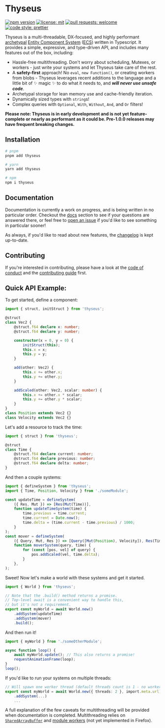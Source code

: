 # Thyseus

[![npm version](https://img.shields.io/npm/v/thyseus.svg?style=flat)](https://www.npmjs.com/package/thyseus)
[![license: mit](https://img.shields.io/badge/license-MIT-blue)](./LICENSE)
[![pull requests: welcome](https://img.shields.io/badge/PRs-welcome-brightgreen)](https://github.com/JaimeGensler/thyseus/pulls)
[![code style: prettier](https://img.shields.io/badge/code%20style-prettier-ff69b4)](https://github.com/prettier/prettier)

Thyseus is a multi-threadable, DX-focused, and highly performant
[archetypal](https://github.com/SanderMertens/ecs-faq#archetypes-aka-dense-ecs-or-table-based-ecs)
[Entity Component System](https://en.wikipedia.org/wiki/Entity_component_system)
([ECS](https://github.com/SanderMertens/ecs-faq)) written in Typescript. It
provides a simple, expressive, and type-driven API, and includes many features
out of the box, including:

-   Hassle-free multithreading. Don't worry about scheduling, Mutexes, or
    workers - just write your systems and let Thyseus take care of the rest.
-   A **safety-first** approach! No `eval`, `new Function()`, or creating
    workers from blobs - Thyseus leverages recent additions to the language and
    a little bit of ✨ magic ✨ to do what it needs to, and **_will never use
    unsafe code_**.
-   Archetypal storage for lean memory use and cache-friendly iteration.
-   Dynamically sized types with `string`s!
-   Complex queries with `Optional`, `With`, `Without`, `And`, and `Or` filters!

**Please note: Thyseus is in early development and is not yet feature-complete
or nearly as performant as it could be. Pre-1.0.0 releases may have frequent
breaking changes.**

## Installation

```sh
# pnpm
pnpm add thyseus

# yarn
yarn add thyseus

# npm
npm i thyseus
```

## Documentation

Documentation is currently a work on progress, and is being written in no
particular order. Checkout the [docs](./docs/) section to see if your questions
are answered there, or feel free to
[open an issue](https://github.com/JaimeGensler/thyseus/issues/new) if you'd
like to see something in particular sooner!

As always, if you'd like to read about new features, the
[changelog](./CHANGELOG.md) is kept up-to-date.

## Contributing

If you're interested in contributing, please have a look at the
[code of conduct](./CODE_OF_CONDUCT.md) and the
[contributing guide](./CONTRIBUTING.md) first.

## Quick API Example:

To get started, define a component:

```ts
import { struct, initStruct } from 'thyseus';

@struct
class Vec2 {
	@struct.f64 declare x: number;
	@struct.f64 declare y: number;

	constructor(x = 0, y = 0) {
		initStruct(this);
		this.x = x;
		this.y = y;
	}

	add(other: Vec2) {
		this.x += other.x;
		this.y += other.y;
	}

	addScaled(other: Vec2, scalar: number) {
		this.x += other.x * scalar;
		this.y += other.y * scalar;
	}
}
class Position extends Vec2 {}
class Velocity extends Vec2 {}
```

Let's add a resource to track the time:

```ts
import { struct } from 'thyseus';

@struct
class Time {
	@struct.f64 declare current: number;
	@struct.f64 declare previous: number;
	@struct.f64 declare delta: number;
}
```

And then a couple systems:

<!-- prettier-ignore -->
```ts
import { defineSystem } from 'thyseus';
import { Time, Position, Velocity } from './someModule';

const updateTime = defineSystem(
	({ Res, Mut }) => [Res(Mut(Time))],
	function updateTimeSystem(time) {
		time.previous = time.current;
		time.current = Date.now();
		time.delta = (time.current - time.previous) / 1000;
	}
);
const mover = defineSystem(
	({ Query, Mut, Res }) => [Query([Mut(Position), Velocity]), Res(Time)],
	function moverSystem(query, time) {
		for (const [pos, vel] of query) {
			pos.addScaled(vel, time.delta);
		}
	},
);
```

Sweet! Now let's make a world with these systems and get it started.

<!-- prettier-ignore -->
```ts
import { World } from 'thyseus';

// Note that the .build() method returns a promise.
// Top-level await is a convenient way to handle this,
// but it's not a requirement.
export const myWorld = await World.new()
	.addSystem(updateTime)
	.addSystem(mover)
	.build();
```

And then run it!

```ts
import { myWorld } from './someOtherModule';

async function loop() {
	await myWorld.update(); // This also returns a promise!
	requestAnimationFrame(loop);
}
loop();
```

If you'd like to run your systems on multiple threads:

```ts
// Will spawn one worker thread (default threads count is 1 - no worker threads)
export const myWorld = await World.new({ threads: 2 }, import.meta.url)
	.addSystem(...)
	...
```

A full explanation of the few caveats for multithreading will be provided when
documentation is completed. Multithreading relies on
[`SharedArrayBuffer`](https://caniuse.com/sharedarraybuffer) and
[module workers](https://caniuse.com/mdn-api_worker_worker_ecmascript_modules)
(not yet implemented in Firefox).
